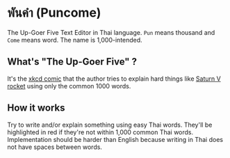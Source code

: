 # พันคำ (Puncome)
The Up-Goer Five Text Editor in Thai language. `Pun` means thousand and `Come` means word. The name is 1,000-intended.

## What's "The Up-Goer Five" ?
It's the [xkcd comic](https://xkcd.com/1133) that the author tries to explain hard things like [Saturn V rocket](https://en.wikipedia.org/wiki/Saturn_V) using only the common 1000 words.

## How it works
Try to write and/or explain something using easy Thai words. They'll be highlighted in red if they're not within 1,000 common Thai words. Implementation should be harder than English because writing in Thai does not have spaces between words.
